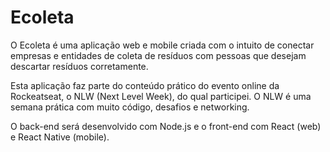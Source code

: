 # Ecoleta

O Ecoleta é uma aplicação web e mobile criada com o intuito de conectar empresas e entidades de coleta de resíduos com pessoas que desejam descartar resíduos corretamente.

Esta aplicação faz parte do conteúdo prático do evento online da Rockeatseat, o NLW (Next Level Week), do qual participei. O NLW é uma semana prática com muito código, desafios e networking.

O back-end será desenvolvido com Node.js e o front-end com React (web) e React Native (mobile).

